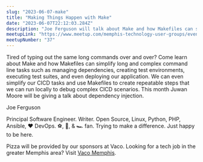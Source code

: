 ```yaml
---
slug: "2023-06-07-make"
title: "Making Things Happen with Make"
date: "2023-06-07T22:12:03.284Z"
description: "Joe Ferguson will talk about Make and how Makefiles can simplify long and complex command line tasks such as managing dependencies, creating test environments, executing test suites, and even deploying applications."
meetupLink: "https://www.meetup.com/memphis-technology-user-groups/events/293471137/"
meetupNumber: "37"
---
```


Tired of typing out the same long commands over and over? Come learn about Make and how Makefiles can simplify long and complex command line tasks such as managing dependencies, creating test environments, executing test suites, and even deploying our application. We can even simplify our CICD tasks and use Makefiles to create repeatable steps that we can run locally to debug complex CICD scenarios.
This month Juwan Moore will be giving a talk about dependency injection.

Joe Ferguson

Principal Software Engineer. Writer. Open Source, Linux, Python, PHP, Ansible,  ❤️ DevOps. ⚽️, 🏒, & 🏎 fan. Trying to make a difference. Just happy to be here.

Pizza will be provided by our sponsors at Vaco. Looking for a tech job in the greater Memphis area? Visit [Vaco Memphis](https://www.vaco.com/locations/memphis-tennessee/).
